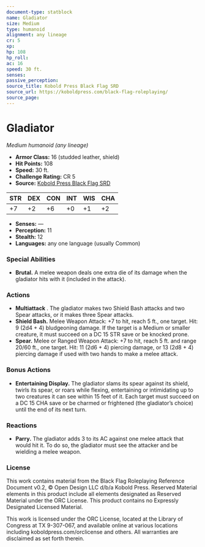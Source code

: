 ```yaml
---
document-type: statblock
name: Gladiator
size: Medium
type: humanoid
alignment: any lineage
cr: 5
xp: 
hp: 108
hp_roll: 
ac: 16
speed: 30 ft.
senses: 
passive_perception: 
source_title: Kobold Press Black Flag SRD
source_url: https://koboldpress.com/black-flag-roleplaying/
source_page: 
---
```


# Gladiator

*Medium humanoid (any lineage)*

- **Armor Class:** 16 (studded leather, shield)
- **Hit Points:** 108
- **Speed:** 30 ft.
- **Challenge Rating:** CR 5
- **Source:** [Kobold Press Black Flag SRD](https://koboldpress.com/black-flag-roleplaying/)

| STR | DEX | CON | INT | WIS | CHA |
| --- | --- | --- | --- | --- | --- |
| +7 | +2 | +6 | +0 | +1 | +2 |

- **Senses:** —
- **Perception:** 11
- **Stealth:** 12
- **Languages:** any one language (usually Common)

### Special Abilities

- **Brutal.** A melee weapon deals one extra die of its damage when the gladiator hits with it (included in the attack).

### Actions

- **Multiattack** . The gladiator makes two Shield Bash attacks and two Spear attacks, or it makes three Spear attacks.
- **Shield Bash.** Melee Weapon Attack: +7 to hit, reach 5 ft., one target. Hit: 9 (2d4 + 4) bludgeoning damage. If the target is a Medium or smaller creature, it must succeed on a DC 15 STR save or be knocked prone.
- **Spear.** Melee or Ranged Weapon Attack: +7 to hit, reach 5 ft. and range 20/60 ft., one target. Hit: 11 (2d6 + 4) piercing damage, or 13 (2d8 + 4) piercing damage if used with two hands to make a melee attack.

### Bonus Actions

- **Entertaining Display.** The gladiator slams its spear against its shield, twirls its spear, or roars while flexing, entertaining or intimidating up to two creatures it can see within 15 feet of it. Each target must succeed on a DC 15 CHA save or be charmed or frightened (the gladiator’s choice) until the end of its next turn.

### Reactions

- **Parry.** The gladiator adds 3 to its AC against one melee attack that would hit it. To do so, the gladiator must see the attacker and be wielding a melee weapon.

### License

This work contains material from the Black Flag Roleplaying Reference Document v0.2, © Open Design LLC d/b/a Kobold Press. Reserved Material elements in this product include all elements designated as Reserved Material under the ORC License. This product contains no Expressly Designated Licensed Material.

This work is licensed under the ORC License, located at the Library of Congress at TX 9-307-067, and available online at various locations including koboldpress.com/orclicense and others. All warranties are disclaimed as set forth therein.
